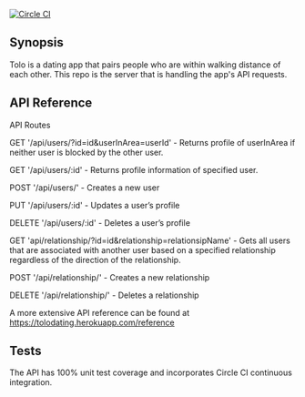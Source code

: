 [![Circle CI](https://circleci.com/gh/egeniesse/toloServer.svg?style=svg)](https://circleci.com/gh/egeniesse/toloServer)

## Synopsis

Tolo is a dating app that pairs people who are within walking distance of each other. This repo is the server that is handling the app's API requests.

## API Reference

API Routes

GET      '/api/users/?id=id&userInArea=userId' - Returns profile of userInArea if neither user is blocked by the other user.

GET      '/api/users/:id' - Returns profile information of specified user.

POST    '/api/users/' - Creates a new user

PUT      '/api/users/:id' - Updates a user’s profile

DELETE   '/api/users/:id' - Deletes a user’s profile

GET      'api/relationship/?id=id&relationship=relationsipName' - Gets all users that are associated with another user based on a specified relationship regardless of the direction of the relationship.

POST     '/api/relationship/' - Creates a new relationship

DELETE   '/api/relationship/' - Deletes a relationship

A more extensive API reference can be found at https://tolodating.herokuapp.com/reference

## Tests

The API has 100% unit test coverage and incorporates Circle CI continuous integration.
